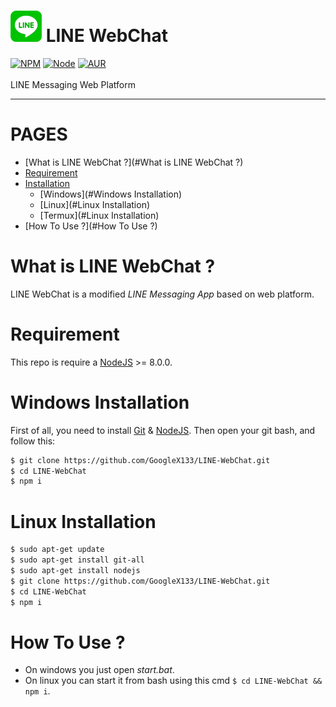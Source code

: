 # ![LINE](./small.png) LINE WebChat
[![NPM](https://img.shields.io/badge/npm-%3E=%205.5.0-blue.svg)](https://nodejs.org/) [![Node](https://img.shields.io/badge/node-%3E=%208.0.0-brightgreen.svg)](https://nodejs.org/) [![AUR](https://img.shields.io/aur/license/yaourt.svg)](https://github.com/GoogleX133/LINE-WebChat/blob/master/LICENSE)<br><br>
LINE Messaging Web Platform

----

PAGES
=====

- [What is LINE WebChat ?](#What is LINE WebChat ?)
- [Requirement](#Requirement)
- [Installation](#)
    - [Windows](#Windows Installation)
    - [Linux](#Linux Installation)
    - [Termux](#Linux Installation)
- [How To Use ?](#How To Use ?)


What is LINE WebChat ?
======================

LINE WebChat is a modified *LINE Messaging App* based on web platform.

Requirement
===========

This repo is require a [NodeJS](https://nodejs.org/) >= 8.0.0.

Windows Installation
====================

First of all, you need to install [Git](https://git-scm.com/download/win) & [NodeJS](https://nodejs.org/). Then open your git bash, and follow this:<br>
```sh
$ git clone https://github.com/GoogleX133/LINE-WebChat.git
$ cd LINE-WebChat
$ npm i
```

Linux Installation
==================

```sh
$ sudo apt-get update
$ sudo apt-get install git-all
$ sudo apt-get install nodejs
$ git clone https://github.com/GoogleX133/LINE-WebChat.git
$ cd LINE-WebChat
$ npm i
```

How To Use ?
============

- On windows you just open *start.bat*.
- On linux you can start it from bash using this cmd ```$ cd LINE-WebChat && npm i```.
